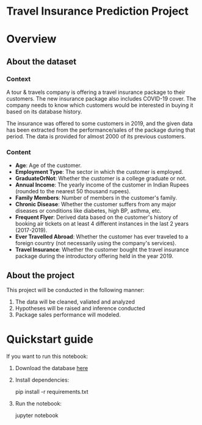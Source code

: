 # Travel Insurance Prediction Project
# Overview
## About the dataset
### Context
A tour & travels company is offering a travel insurance package to their customers. The new insurance package also includes COVID-19 cover. The company needs to know which customers would be interested in buying it based on its database history.

The insurance was offered to some customers in 2019, and the given data has been extracted from the performance/sales of the package during that period. The data is provided for almost 2000 of its previous customers.
### Content
- **Age**: Age of the customer.
- **Employment Type**: The sector in which the customer is employed.
- **GraduateOrNot**: Whether the customer is a college graduate or not.
- **Annual Income**: The yearly income of the customer in Indian Rupees (rounded to the nearest 50 thousand rupees).
- **Family Members**: Number of members in the customer's family.
- **Chronic Disease**: Whether the customer suffers from any major diseases or conditions like diabetes, high BP, asthma, etc.
- **Frequent Flyer**: Derived data based on the customer's history of booking air tickets on at least 4 different instances in the last 2 years (2017-2019).
- **Ever Travelled Abroad**: Whether the customer has ever traveled to a foreign country (not necessarily using the company's services).
- **Travel Insurance**: Whether the customer bought the travel insurance package during the introductory offering held in the year 2019.
## About the project
This project will be conducted in the following manner:
1. The data will be cleaned, valiated and analyzed
2. Hypotheses will be raised and inference conducted
3. Package sales performance will modeled.
# Quickstart guide
If you want to run this notebook:
1. Download the database [here](https://www.kaggle.com/datasets/tejashvi14/travel-insurance-prediction-data)
2. Install dependencies:

    pip install -r requirements.txt

3. Run the notebook:

    jupyter notebook